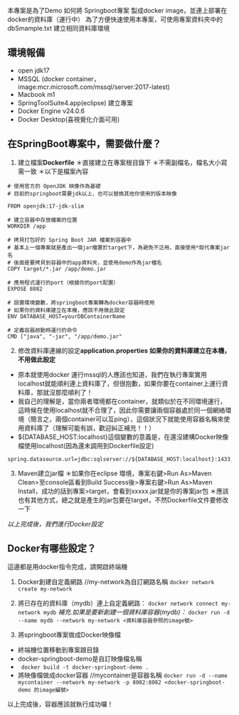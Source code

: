 本專案是為了Demo 如何將 Springboot專案 製成docker image，並連上部署在docker的資料庫（運行中）
為了方便快速使用本專案，可使用專案資料夾中的 dbSmample.txt 建立相同資料庫環境

## 環境報備
- open jdk17
- MSSQL (docker container，image:mcr.microsoft.com/mssql/server:2017-latest)
- Macbook m1 
- SpringToolSuite4.app(eclipse) 建立專案
- Docker Engine v24.0.6
- Docker Desktop(喜視覺化介面可用)

## 在SpringBoot專案中，需要做什麼？
1. 建立檔案**Dockerfile**
＊直接建立在專案根目錄下
＊不需副檔名，檔名大小寫需一致
＊以下是檔案內容
```
# 使用官方的 OpenJDK 映像作為基礎
# 目前的springboot需要jdk以上，也可以替換其他你使用的版本映像

FROM openjdk:17-jdk-slim

# 建立容器中存放檔案的位置
WORKDIR /app

# 拷貝打包好的 Spring Boot JAR 檔案到容器中
# 基本上一個專案就是產出一個jar檔置於target下，為避免不泛用，直接使用*取代專案jar名
# 後面是要拷貝到容器中的app資料夾，並使用demo作為jar檔名
COPY target/*.jar /app/demo.jar

# 應用程式運行的port（根據你的port配置）
EXPOSE 8082

# 設置環境變數，將springboot專案轉為docker容器時使用
# 如果你的資料庫建立在本機，應該不用做此設定
ENV DATABASE_HOST=yourDBContainerName

# 定義容器啟動時運行的命令
CMD ["java", "-jar", "/app/demo.jar"
```
2. 修改資料庫連線的設定**application.properties**
**如果你的資料庫建立在本機，不用做此設定**
* 原本就使用docker 運行mssql的人應該也知道，我們在執行專案實用localhost就能順利連上資料庫了，但很抱歉，如果你要在container上運行資料庫，那就沒那麼順利了！
* 我自己的理解是，當你兩者環境都在container，就類似於在不同環境運行，這時候在使用localhost就不合理了，因此你需要讓兩個容器處於同一個網絡環境（簡言之，兩個container可以互ping），這個狀況下就能使用容器名稱來使用資料庫了（理解可能有誤，歡迎糾正補充！！）
* ${DATABASE_HOST:localhost}這個變數的意義是，在還沒建構Docker映像檔使用localhost(因為還未調用到Dockerfile設定)
```
spring.datasource.url=jdbc:sqlserver://${DATABASE_HOST:localhost}:1433;databaseName=yourDBName;encrypt=true;trustServerCertificate=true;
```

3. Maven建立jar檔
＊如果你在eclipse 環境，專案右鍵>Run As>Maven Clean>至console區看到Build Success後>專案右鍵>Run As>Maven Install，成功的話到專案>target，會看到xxxxx.jar就是你的專案jar包
＊應該也有其他方式，總之就是產生的jar包要在target，不然Dockerfile文件要修改一下

*以上完成後，我們進行Docker設定*

## Docker有哪些設定？
這邊都是用docker指令完成，請開啟終端機
1. Docker創建自定義網路 //my-network為自訂網路名稱
`docker network create my-network`
2. 將已存在的資料庫（mydb）連上自定義網路：
`docker network connect my-network mydb`
*補充.如果是要新創建一個資料庫容器(mydb)：*
`docker run -d --name mydb --network my-network <資料庫容器參照的image號>
`

3. 將springboot專案做成Docker映像檔
- 終端機位置移動到專案跟目錄
- docker-springboot-demo是自訂映像檔名稱
- ` docker build -t docker-springboot-demo .`
- 將映像檔做成docker容器 //mycontainer是容器名稱
`docker run -d --name mycontainer --network my-network -p 8082:8082 <docker-springboot-demo 的image編號>`

以上完成後，容器應該就執行成功囉！
